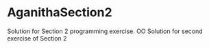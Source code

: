 # AganithaSection2
Solution for Section 2 programming exercise. OO Solution for second exercise of Section 2
